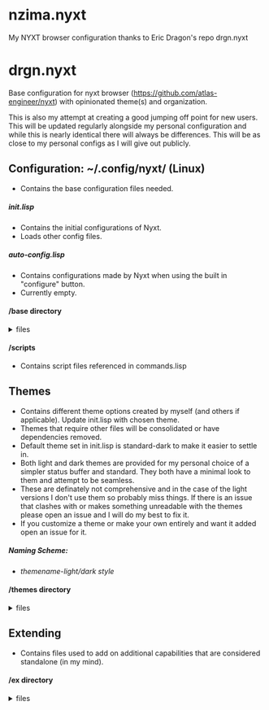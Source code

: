 # nzima.nyxt
 My NYXT browser configuration thanks to Eric Dragon's repo drgn.nyxt

 # drgn.nyxt
Base configuration for nyxt browser (https://github.com/atlas-engineer/nyxt) with opinionated theme(s) and organization.

This is also my attempt at creating a good jumping off point for new users. This will be updated regularly alongside my personal configuration and while this is nearly identical there will always be differences. This will be as close to my personal configs as I will give out publicly.

## Configuration: ~/.config/nyxt/ (Linux)  
- Contains the base configuration files needed.

##### init.lisp
- Contains the initial configurations of Nyxt.
- Loads other config files.

##### auto-config.lisp
- Contains configurations made by Nyxt when using the built in "configure" button.
- Currently empty.

#### /base directory
<details><summary>files</summary>

- **commands.lisp**: Contains all custom commands light enough to be in this file.
- **glyphs.lisp**: Configures glyph symbols for various modes along with small configs for certain modes. Ex. "web-mode" becomes "ω".
- **keybindings.lisp**: Contains overrides (and creation) of keybindings.
- **urlprompt.lisp**: Contains my list search engines and url manipulations. 
</details>

#### /scripts
- Contains script files referenced in commands.lisp 

## Themes
- Contains different theme options created by myself (and others if applicable). Update init.lisp with chosen theme.
- Themes that require other files will be consolidated or have dependencies removed.
- Default theme set in init.lisp is standard-dark to make it easier to settle in.
- Both light and dark themes are provided for my personal choice of a simpler status buffer and standard. They both have a minimal look to them and attempt to be seamless.
- These are definately not comprehensive and in the case of the light versions I don't use them so probably miss things. If there is an issue that clashes with or makes something unreadable with the themes please open an issue and I will do my best to fix it.
- If you customize a theme or make your own entirely and want it added open an issue for it. 

##### Naming Scheme: 
- _themename_-_light/dark style_

#### /themes directory
<details><summary>files</summary>

- **drgn-dark.lisp**: Opinionated minimal styling, white on black with only tabs and modes in status buffer.
- **drgn-light.lisp**: Opinionated minimal styling, black on white with only tabs and modes in status buffer.
- **standard-dark.lisp**: Opinionated minimal styling, white on black.
- **standard-light.lisp**: Opinionated minimal styling, black on white.
</details>

## Extending
- Contains files used to add on additional capabilities that are considered standalone (in my mind).

#### /ex directory
<details><summary>files</summary>

- **specificurl.lisp**: Create commands for each search engine to jump right into them immediately. Assign keybindings if desired.
</details>